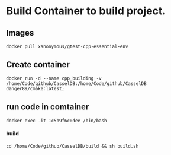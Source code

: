 # Build Container to build project.

## Images

```shell
docker pull xanonymous/gtest-cpp-essential-env
```

## Create container

```shell
docker run -d --name cpp_building -v /home/Code/github/CasselDB:/home/Code/github/CasselDB danger89/cmake:latest;
```

## run code in comtainer

```shell
docker exec -it 1c5b9f6c0dee /bin/bash 
```

#### build

```shell
cd /home/Code/github/CasselDB/build && sh build.sh
```
